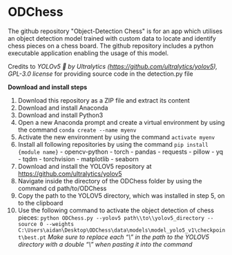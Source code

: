 # ODChess
The github repository "Object-Detection Chess" is for an app which utilises an object detection model trained with custom data to locate and identify chess pieces on a chess board. The github repository includes a python executable application enabling the usage of this model.

Credits to *YOLOv5 🚀 by Ultralytics (https://github.com/ultralytics/yolov5), GPL-3.0 license* for providing source code in the detection.py file

__Download and install steps__
  1) Download this repository as a ZIP file and extract its content
  2) Download and install Anaconda
  3) Download and install Python3
  4) Open a new Anaconda prompt and create a virtual environment by using the command `conda create --name myenv`
  5) Activate the new environment by using the command `activate myenv`
  6) Install all following repositories by using the command `pip install {module name}`
    - opencv-python
    - torch
    - pandas
    - requests
    - pillow
    - yq
    - tqdm
    - torchvision
    - matplotlib
    - seaborn
  7) Download and install the YOLOV5 repository at https://github.com/ultralytics/yolov5 
  8) Navigate inside the directory of the ODChess folder by using the command cd path/to/ODChess
  9) Copy the path to the YOLOV5 directory, which was installed in step 5, on to the clipboard
  10) Use the following command to activate the object detection of chess pieces:
      `python ODChess.py --yolov5 path\\to\\yolov5_directory --source 0 --weights C:\Users\aidan\Desktop\ODChess\data\models\model_yolo5_v1\checkpoint\best.pt`
      *Make sure to replace each “\” in the path to the YOLOV5 directory with a double “\\” when pasting it into the command*

